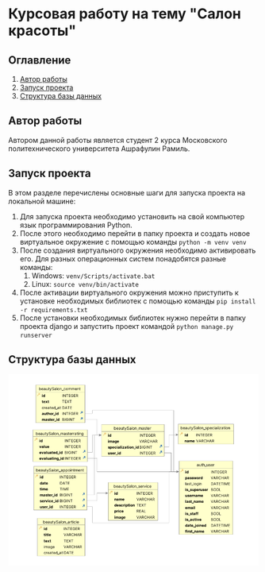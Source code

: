 # Курсовая работу на тему "Салон красоты"
## Оглавление
1. [Автор работы](#Автор-работы)
2. [Запуск проекта](#Запуск-проекта)
3. [Структура базы данных](#Структура-базы-данных)
## Автор работы
Автором данной работы является студент 2 курса Московского политехнического университета Ашрафулин Рамиль.
## Запуск проекта
В этом разделе перечислены основные шаги для запуска проекта на локальной машине:
1. Для запуска проекта необходимо установить на свой компьютер язык программирования Python.
2. После этого необходимо перейти в папку проекта и создать новое виртуальное окружение с помощью команды `python -m venv venv`
3. После создания виртуального окружения необходимо активировать его. Для разных операционных систем понадобятся разные команды:
	1. Windows: `venv/Scripts/activate.bat`
	2. Linux: `source venv/bin/activate`
4. После активации виртуального окружения можно приступить к установке необходимых библиотек с помощью команды `pip install -r requirements.txt`
5. После установки необходимых библиотек нужно перейти в папку проекта django и запустить проект командой `python manage.py runserver`
## Структура базы данных
![Структура БД](<src/images/Структура БД.png>)
